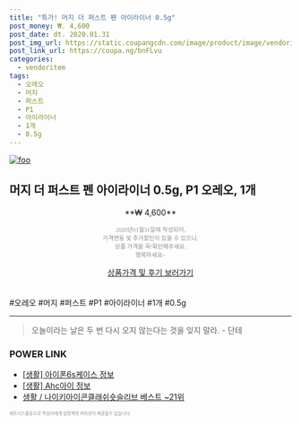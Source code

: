 ```yaml
--- 
title: "특가! 머지 더 퍼스트 펜 아이라이너 0.5g" 
post_money: ₩. 4,600 
post_date: dt. 2020.01.31 
post_img_url: https://static.coupangcdn.com/image/product/image/vendoritem/2018/10/16/3097753879/b42e6539-7488-4e4c-bde0-0f3cc54469f4.jpg 
post_link_url: https://coupa.ng/bnFLvu 
categories: 
  - vendoritem 
tags: 
  - 오레오 
  - 머지 
  - 퍼스트 
  - P1 
  - 아이라이너 
  - 1개 
  - 0.5g 
--- 
```

[![foo](https://static.coupangcdn.com/image/product/image/vendoritem/2018/10/16/3097753879/b42e6539-7488-4e4c-bde0-0f3cc54469f4.jpg)](https://coupa.ng/bnFLvu) 

## 머지 더 퍼스트 펜 아이라이너 0.5g, P1 오레오, 1개 
<p style="text-align: center;">**₩ 4,600**</p> 
<p style="text-align: center;"><span style="color: #898c8f; font-family: Georgia,Times,serif; font-size: 0.75em;">2020년01월31일에 작성되어, <br>가격변동 및 추가할인이 있을 수 있으니,<br> 상품 가격을 꼭!확인해주세요.<br>행복하세요~</span> 
</p>	 
<div markdown="0" style="text-align: center;"><a href="https://coupa.ng/bnFLvu" class="btn btn--success">상품가격 및 후기 보러가기</a></div> 
<br><br> 
  #오레오 #머지 #퍼스트 #P1 #아이라이너 #1개 #0.5g 
<hr> 

> 오늘이라는 날은 두 번 다시 오지 않는다는 것을 잊지 말라. - 단테 


### POWER LINK

* <a href="https://blog.naver.com/santokki14/221763861774" target="_blank"> [생활] 아이폰6s케이스 정보 </a>
* <a href="https://blog.naver.com/sakai111/221758677507" target="_blank"> [생활] Ahc아이 정보 </a>
* <a href="https://blog.naver.com/santokki14/221782377630" target="_blank">생활 / 나이키아이콘클래쉬숏슬리브 베스트 ~21위</a>

<span style="color: #898c8f; font-family: Georgia,Times,serif; font-size: 0.55em;">파트너스활동으로 작성자에게 일정액의 커미션이 제공될수 있습니다.</span> 
